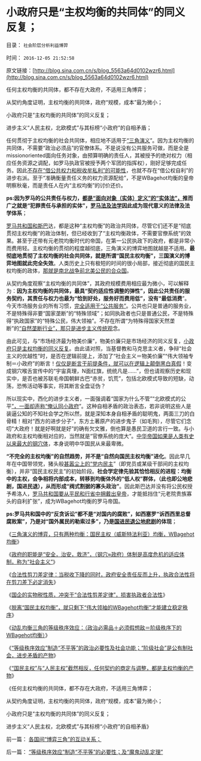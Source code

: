 # 小政府只是“主权均衡的共同体”的同义反复；

目录： `社会阶层分析利益博羿` 

时间： `2016-12-05 21:52:58` 

原文链接：[http://blog.sina.com.cn/s/blog_5563a64d0102wzr6.html](http://blog.sina.com.cn/s/blog_5563a64d0102wzr6.html)

任何主权均衡的共同体，都不存在大政府，不适用三角博弈；

从契约角度证明，主权均衡的共同体，政府“规模，成本”最为微小；

小政府只是“主权均衡的共同体”的同义反复；

进步主义“人民主权，北欧模式”与其标榜“小政府”的自相矛盾；

任何贯彻于主权均衡的社会共同体，相应地不适用于[“三角演义](../../../2016/11/29/三角演义是sofar最精确的社会博弈结构.md)”。因为主权均衡的共同体，不需要“政治必须品”的官僚体系。不是说没有公共服务可做，而是全是missionoriented面向任务对象，由预算明确的责任人，其被授予的绝对权力（相应任务资源之调配，如罗马执政官被授予两个军团的指挥权），刚好足够完成任务。因此[不存在“借公共权力和税收牟私利”的可能性](../../../2009/10/22/大赦腐败的成本边界和民主妥协的收益确定.md)，也就不存在“借公权自利”的进步右派。至于“准确衡量责任义务的权力资源配给”，不是WBagehot均衡的皇帝明察秋毫，而是责任人在内“主权均衡”的讨价还价。

**ps:因为罗马的公共责任与权力，[都是“面向对象（实体）定义”的“实体法”，](../../../2010/10/24/罗马法是实体法，中国法是阿拉伯法.md)推而广之就是“犯罪责任与承担的实体”，[罗马法及法学](../../../2010/5/6/罗马法学家首先阐述了人人平等的价值观.md)因此成为现代意义的法律及法学体系**；

[罗马共和国和斯巴](../../../2013/3/21/罗马体制类似斯巴达，但没有被剥削的奴隶阶层.md)达，都是这种“主权均衡”的政治共同体，尽管它们还不是“彻底贯彻主权均衡”的政治体制，但已经收到了“主权均衡政体，不需要官僚系统”的效果。甚至于还带有元老院均衡时代的帝国，在第一公民执政下的政府，都是非常小而费用轻。主权均衡的贯彻的程度越彻底，三角演义的博弈地图就越是不适用。**最彻底地贯彻了主权均衡的社会共同体，就是所谓“国民主权均衡”，三国演义的博弈地图就此完全失效**。人类历史上只有极短的时间的很小局部，接近彻底的国民主权均衡的政体，[那就是南北战争前北美公民的合众国](../../../2012/3/6/美国不拥有全世界，USA属于全人类.md)。

从契约角度观察“主权均衡的共同体”，其政府规模费用相应最为微小，可以解释为：**因为主权均衡的共同体，最具“契约适应性调整的弹性”，因此公共责任的服务契约，其责任与权力也最为“恰到好处，服务好而费用低”，没有“最低消费**”。今天市场服务业的所有习惯，[完全适用于“公共服务”](../../../2009/12/6/公务员，即公共服务从业员.md)。公共也只是普通的服务业，不是特殊得非要“国家垄断”的“特殊领域”；如同执政者也只是普通公民，不是特殊得“执政国家”的“特殊公民，伟大领袖”。不存在所谓“为特殊得国家天然垄断”的[“自然垄断行业”，那只是进步主义传统观](../../../2013/9/21/绝大部分经济学家，不是荒谬的，就是邪恶的，或者没用的.md)念。

由此可见，与“市场经济最为物美价廉”，物美价廉只是市场经济的同义反复，[小政府只是主权均衡的同义反复](http://darthvad.blog.sohu.com/252062305.html)。由此请对照，当基督教和马克思主义者，争辩“社会主义的优越性”时，是否在逻辑前提上，添加了“社会主义＝物美价廉”“伟大领袖专制＝小政府”的断言！[仅仅是断言于前提条件，就可以在逻辑上颠倒黑白真假](../../../2016/11/28/政府职能是“安全，治安，救济”,及卡尔马克思的信仰和常识错误.md)！变成钢穴喉舌宣传中的“宇宙真理，N面红旗，统统凡是……”，但也请观察历史和现实中，是否也被苏联毛帝国朝鲜古巴“赤贫，饥荒”，包括北欧模式导致的短缺，动荡，恐怖活动等事实，将其断言全盘证伪？

所以现实中，西化的进步主义者，一面强调着“国家为什么不管”“北欧模式的公平[”，一面却声称“俺认同小政府](../../../2013/7/22/东西方的政治传统和理想，及克鲁格曼的凯恩斯主义.md)”。这种自相矛盾的政治表态，若非说明这些人是装逼公知的不知社会学之所以然，就是深知本身自相矛盾的聪明鬼，两面三刀的白骨精！相对“西方的进步分子”，东方土著原产的进步鬼子（如毛狗），尽管它们念叨“大政府！就是好啊就是好”的确有欠文雅，倒也算是愚民卫道的言行一致。与小政府和主权均衡相对应的，当然就是“官僚系统的庞大”。[中华帝国如果是人类有史以来最大的钢穴体](../../../2016/9/21/中国与欧洲封建形态“分道扬镳”的地理影响因素；.md)，本身说明中华国民从来最卑微。

**“不完全的主权均衡”的自然趋势，并不是“自然向国民主权均衡”进化**。因此早几年在中国带领党，猪头般[甚嚣尘上的“党内民主](../../../2016/1/12/中世纪政治形态的实体抽象：贵族共和的中央集权；.md)”（即党员或某级干部间的主权均衡），并非“国民主权民主”的初始阶段。**社会学定律先验其恰恰相反的进程：均衡中的主权，会争相将内部成本，转移到均衡体外的“低人权”群体，（此也即公地悲剧，国进民退），从而形成“阀式割据的寡头政治”**。因此斯巴达并没有将公民权授予希洛人，[罗马共和国要从平民和行省中拥戴出皇帝](../../../2010/9/7/奥勒良路线，廉政无法挽救罗马.md)，才能抵挡住“元老院贵族寡头的自利扩张”，成为WBagehot均衡的罗马帝国。

**ps:罗马共和国中的“反贪诉讼”都不是“对国内的腐败”，如西塞罗“诉西西里总督腐败案”，乃是对“国外属民的勒索过多”，乃是[国进民退公地悲剧](../../../2015/12/24/《大宪章》的出现概率，与“隐性税收”负相关，及北美独立.md)的体现**；

《[三角演义的博弈，只有两种均衡：国民主权（威斯特法利亚）均衡，WBagehot均衡](../../../2016/11/27/三角演义的博弈地图，三角社群的利益，角色，行为预期；.md)》

《[政府的职能是“安全，治安，救济”，（钢穴≈政府）体制是高度危机的适应体制，称为“社会主义”](../../../2016/11/28/政府职能是“安全，治安，救济”,及卡尔马克思的信仰和常识错误.md)》

《[合法性剪刀差定律：当税收下降的同时，政府安全责任反而上升，执政合法性将在剪刀差下必定消失](../../../2016/11/29/钢穴唯一胜任的职能，是极端危机状态下“保住政府”；.md)》

《[国企的实物税性质，冲突于“合法性剪差定律”，损害执政者合法性](../../../2016/11/30/国企的实物税性质，损害执政者合法性；.md)》

《[脱离“国民主权均衡”，就只剩下“伟大领袖的WBagehot均衡”才能建立稳定秩序](../../../2016/12/1/WBagehot均衡是公有制共同体，唯一的稳定形态.md)》

《[动乱均衡三角的等级秩序效应：（政治必需品＋必须假想敌＝阶级秩序下的WBagehot均衡）](../../../2016/12/2/WBagehot均衡的等级秩序效应，“阶级化社会”的存在必要性.md)》

《[“等级秩序效应”制造“不平等”的政治必要性及社会功能；“阶级社会”是公有制社会，进步矛盾的产物](../../../2016/12/3/“等级秩序效应”制造“不平等”的必要性；及“魔鬼动乱定理”.md)》

《[“国民主权”与“人民主权”截然相反，任何契约的商定与调整，都是主权均衡的产物](../../../2016/12/4/国民主权原理有歧义，“国民主权”vs“人民主权”；.md)》

《任何主权均衡的共同体，都不存在大政府，不适用三角博弈；

从契约角度证明，主权均衡的共同体，政府“规模，成本”最为微小；

小政府只是“主权均衡的共同体”的同义反复；

进步主义“人民主权，北欧模式”与其标榜“小政府”的自相矛盾》

前一篇： [各国间“博弈三角”的互动关系；](../../../2016/12/5/各国间“博弈三角”的互动关系；.md)

后一篇： [“等级秩序效应”制造“不平等”的必要性；及“魔鬼动乱定理”](../../../2016/12/3/“等级秩序效应”制造“不平等”的必要性；及“魔鬼动乱定理”.md)

